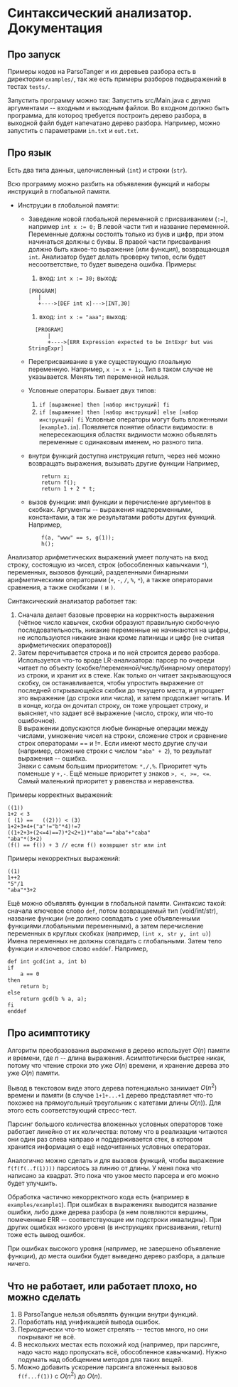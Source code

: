 # Синтаксический анализатор. Документация

## Про запуск
Примеры кодов на ParsoTanger и их деревьев разбора есть в директории `examples/`, так же есть примеры разборов подвыражений в тестах `tests/`.

Запустить программу можно так:
Запустить src/Main.java с двумя аргументами -- входным и выходным файлои. Во входном должно быть программа, для котороq требуется построить дерево разбора, в выходной файл будет напечатано дерево разбора.
Например, можно запустить с параметрами `in.txt` и `out.txt`.

## Про язык
Есть два типа данных, целочисленный (`int`) и строки (`str`).


Всю программу можно разбить на объявления функций и наборы инструкций в глобальной памяти.

+ Инструции в глобальной памяти:
  - Заведение новой глобальной переменной с присваиванием (`:=`), например
    `int x := 0;` В левой части тип и название переменной. Переменные должны состоять только из букв и цифр, при этом начинаться должны с буквы. В правой части присваивания должно быть какое-то выражение (или функция), возвращающая `int`. Анализатор будет делать проверку типов, если будет несоответствие, то будет выведена ошибка. Примеры:
    
    1. вход: `int x := 30;` выход:
     ```
     [PROGRAM]
        |
        +---->[DEF int x]--->[INT,30]
     ```
    1. вход: `int x := "aaa";`
      выход:
      ```
        [PROGRAM]
            |
            +---->[ERR Expression expected to be IntExpr but was StringExpr]
      ```
  - Переприсваивание в уже существующую глоальную переменную. Например, `x := x + 1;`. Тип в таком случае не указывается. Менять тип переменной нельзя.
  - Условные операторы. Бывает двух типов:
    1. `if [выражение] then [набор инструкций] fi`
    1. `if [выражение] then [набор инструкций] else [набор инструкций] fi`
    Условные операторы могут быть вложенными (`example3.in`).
    Появляется понятие области видимости: в непересекающихя областях видимости можно объявлять переменные с одинаковым именем, но разного типа.
  - внутри функций доступна инструкция return, через неё можно возвращать выражения, вызывать другие функции Например,
    ```
        return x;
        return f();
        return 1 + 2 * t; 
    ```
  - вызов функции: имя функции и перечисление аргументов в скобках. Аргументы -- выражения надпеременными, константами, а так же результатами работы других функций. Например,
    ```
        f(a, "www" == s, g(1));
        h();
    ```

Анализатор арифметических выражений умеет получать на вход строку, состоящую из чисел, строк (обособленных кавычками `"`), переменных, вызовов функций, разделенными бинарными арифметическими операторами (`+`, `-`, `/`, `%`, `*`), а также операторами сравнения, а также скобками `(` и `)`.

Синтаксический анализатор работает так:
1) Сначала делает базовые проверки на корректность выражения (чётное число кавычек, скобки образуют правильную скобочную последовательность, никакие переменные не начинаются на цифры, не используются никакие знаки кроме латиницы и цифр (не считая арифметических операторов))
2) Затем перечитывается строка и по ней строится дерево разбора. Используется что-то вроде LR-анализатора: парсер по очереди читает по объекту (скобке/переменной/числу/бинарному оператору) из строки, и хранит их в стеке. Как только он читает закрывающуюся скобку, он останавливается, чтобы упростить выражение от последней открывающейся скобки до текущего места, и упрощает это выражение (до строки или числа), и затем продолжает читать. И в конце, когда он дочитал строку, он тоже упрощает строку, и выясняет, что задает всё выражение (число, строку, или что-то ошибочное).\
В выражении допускаются любые бинарные операции между числами, умножение чисел на строки, сложение строк и сравнение строк операторами == и !=. Если имеют место другие случаи (например, сложение строки с числом `"aba" + 2`), то результат выражения -- ошибка.\
Знаки с самым большим приоритетом: `*,/,%`.
Приоритет чуть поменьше у `+,-`. Ещё меньше приоритет у знаков `>, <, >=, <=`. Самый маленький приоритет у равенства и неравенства.

Примеры корректных выражений:

```
((1))
1+2 < 3
( (1) ==   ((2))) < (3)  
1+2+3+4+("a"!="b"*4)!=7 
((1+2+3+(2<=4)==7)*2<2+1)*"aba"=="aba"+"caba"
"aba"*(3+2)
(f() == f()) + 3 // если f() возврщает str или int
```
Примеры некорректных выражений:
```
((1)
1++2
"5"/1
"aba"*3+2
```

Ещё можно объявлять функции в глобальной памяти. Синтаксис такой: сначала ключевое слово `def`, потом возвращаемый тип (void/int/str), название функции (не должно совпадать с уже объявленными функциями.глобальными переменными), а затем перечисление переменных в круглых скобках (например, `(int x, str y, int u)`) Имена переменных не должны совпадать с глобальными. Затем тело функции и ключевое слово `enddef`. Например,
```
def int gcd(int a, int b)
if
    a == 0
then
    return b;
else
    return gcd(b % a, a);
fi
enddef
```

## Про асимптотику
Алгоритм преобразования *выражения* в дерево использует $O(n)$ памяти и времени, где $n$ -- длина выражения. Асимптотически быстрее никак, потому что чтение строки это уже $O(n)$ времени, и хранение дерева это уже $O(n)$ памяти.

Вывод в текстовом виде этого дерева потенциально занимает $O(n^2)$ времени и памяти (в случае `1+1+...+1` дерево представляет что-то похожее на прямоугольный треугольник с катетами длины $O(n)$). Для этого есть соответствующий стресс-тест.

Парсинг большого количества вложенных условных операторов тоже работает линейно от их количества: потому что в реализации читаются они один раз слева направо и поддерживается стек, в котором хранится информация о ещё недочитанных условных операторах.

Аналогично можно сделать и для вызовов функций, чтобы выражение `f(f(f(..f(1))))` парсилось за линию от длины. У меня пока что написано за квадрат. Это пока что узкое место парсера и его можно будет улучшить.

Обработка частично некорректного кода есть (например в `examples/example1`). При ошибках в выражениях выводится название ошибки, либо даже дерева разбора (в нем появляются вершины, помеченные ERR -- соответствующие им подстроки инвалидны). При других ошибках низкого уровня (в инструкциях присваивания, return) тоже есть вывод ошибок.

При ошибках высокого уровня (например, не завершено объявление функции), до места ошибки будет выведено дерево разбора, а дальше ничего.

## Что не работает, или работает плохо, но можно сделать
1. В ParsoTangue нельзя объявлять функции внутри функций.
1. Поработать над унификацией вывода ошибок.
1. Периодически что-то может стрелять -- тестов много, но они покрывают не всё.
1. В нескольких местах есть похожий код (например, при парсинге, надо часто надо пропускать всё, обособленное кавычками). Нужно подумать над обобщением методов для таких вещей.
1. Можно добавить ускорение парсинга вложенных вызовов `f(f...f(1))` с $O(n^2)$ до $O(n)$.
